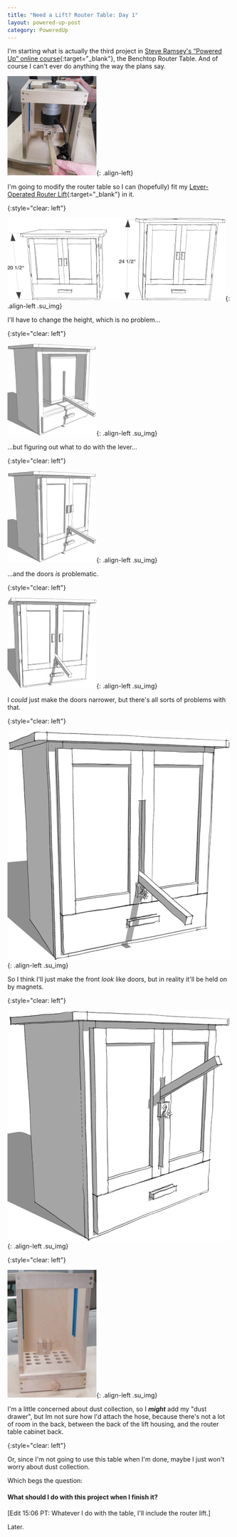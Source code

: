 ```yaml
---
title: "Need a Lift? Router Table: Day 1"
layout: powered-up-post
category: PoweredUp
---
```

I'm starting what is actually the third project in [Steve Ramsey's “Powered Up” online course](https://theweekendwoodworker.com/powered-up){:target="_blank"}, the Benchtop Router Table. And of course I can't ever do anything the way the plans say.

<style>
  .su_img {
    padding: 10px;
    border: 2px solid black;
    background-color: white;
  }
</style>

![](/assets/images-posts/powered-up-2/powered-up-2-01-1-01.jpg){: .align-left}

I'm going to modify the router table so I can (hopefully) fit my [Lever-Operated Router Lift](https://youtu.be/LJqPDADi8MM){:target="_blank"} in it.

{:style="clear: left"}

![](/assets/images-posts/powered-up-2/powered-up-2-01-1-02.jpg){: .align-left .su_img}

I'll have to change the height, which is no problem...

{:style="clear: left"}

![](/assets/images-posts/powered-up-2/powered-up-2-01-1-03.jpg){: .align-left .su_img}

...but figuring out what to do with the lever...

{:style="clear: left"}

![](/assets/images-posts/powered-up-2/powered-up-2-01-1-04.jpg){: .align-left .su_img}

...and the doors *is* problematic.

{:style="clear: left"}

![](/assets/images-posts/powered-up-2/powered-up-2-01-1-05.jpg){: .align-left .su_img}

I *could* just make the doors narrower, but there's all sorts of problems with that.

{:style="clear: left"}

![](/assets/images-posts/powered-up-2/powered-up-2-01-1-06.jpg){: .align-left .su_img}

So I think I'll just make the front *look* like doors, but in reality it'll be held on by magnets.

{:style="clear: left"}

![](/assets/images-posts/powered-up-2/powered-up-2-01-1-07.jpg){: .align-left .su_img}

{:style="clear: left"}

![](/assets/images-posts/powered-up-2/powered-up-2-01-1-08.jpg){: .align-left .su_img}

I'm a little concerned about dust collection, so I ***might*** add my "dust drawer", but Im not sure how I'd attach the hose, because there's not a lot of room in the back, between the back of the lift housing, and the router table cabinet back.

{:style="clear: left"}

Or, since I'm not going to use this table when I'm done, maybe I just won't worry about dust collection.

Which begs the question:

#### What should I do with this project when I finish it?

[Edit 15:06 PT: Whatever I do with the table, I'll include the router lift.]

Later.